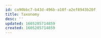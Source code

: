 ```yaml
---
id: ca90bbc7-b43d-496b-a10f-a2ef8943b20f
title: Taxonomy
desc: ''
updated: 1605205714859
created: 1605205714859
---
```


